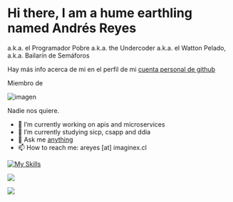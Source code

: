 # Hi there, I am a hume earthling named Andrés Reyes 
a.k.a. el Programador Pobre a.k.a. the Undercoder a.k.a. el Watton Pelado, a.k.a.  Bailarín de Semáforos




Hay más info acerca de mi en el perfil de mi [cuenta personal de github](https://github.com/profe-ajedrez)


Miembro de 

![imagen](https://user-images.githubusercontent.com/80769303/191494637-8e5c1944-f47e-4ec7-b2c6-2ba802011a5d.png)


Nadie nos quiere.





- 🔭 I’m currently working on apis and microservices
- 🌱 I’m currently studying sicp, csapp and ddia
- 💬 Ask me [anything](https://github.com/areyes-bsale/areyes-bsale/issues)
- 📫 How to reach me: areyes [at] imaginex.cl

[![My Skills](https://skillicons.dev/icons?i=go,ruby,rust,c)](https://skillicons.dev)


<p><img align="center" src="https://github-readme-stats.vercel.app/api/top-langs?username=profe-ajedrez&show_icons=true&locale=en&layout=compact" />

<p><img align="center" src="https://github-profile-trophy.vercel.app/?username=profe-ajedrez" />

